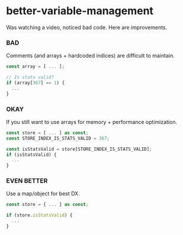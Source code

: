 # better-variable-management

Was watching a video, noticed bad code. Here are improvements.

### BAD

Comments (and arrays + hardcoded indices) are difficult to maintain.

```js
const array = [ ... ];

// Is stats valid?
if (array[367] == 1) {
  ...
}
```

### OKAY

If you still want to use arrays for memory + performance optimization.

```js
const store = [ ... ] as const;
const STORE_INDEX_IS_STATS_VALID = 367;

const isStatsValid = store[STORE_INDEX_IS_STATS_VALID];
if (isStatsValid) {
  ...
}
```

### EVEN BETTER

Use a map/object for best DX.

```js
const store = { ... } as const;

if (store.isStatsValid) {
  ...
}
```
